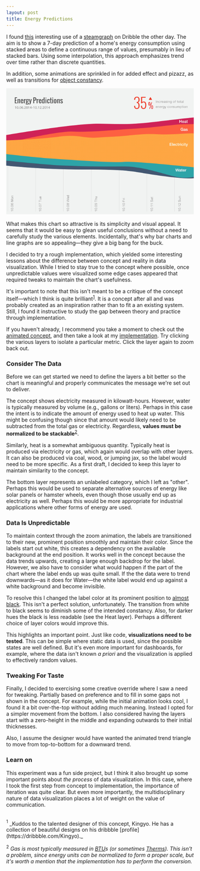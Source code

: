```yaml
---
layout: post
title: Energy Predictions
---
```


I found [this](https://dribbble.com/shots/1800678-Energy-Predictions) interesting use of a [steamgraph](http://leebyron.com/streamgraph/) on Dribble the other day. The aim is to show a 7-day prediction of a home's energy consumption using stacked areas to define a continuous range of values, presumably in lieu of stacked bars. Using some interpolation, this approach emphasizes trend over time rather than discrete quantities.

In addition, some animations are sprinkled in for added effect and pizazz, as well as transitions for [object constancy](http://bost.ocks.org/mike/constancy/).

![Energy Predictions Steamgraph](/images/energy-predictions.png)

What makes this chart so attractive is its simplicity and visual appeal. It seems that it would be easy to glean useful conclusions without a need to carefully study the various elements. Incidentally, that's why bar charts and line graphs are so appealing—they give a big bang for the buck.

I decided to try a rough implementation, which yielded some interesting lessons about the difference between concept and reality in data visualization. While I tried to stay true to the concept where possible, once unpredictable values were visualized some edge cases appeared that required tweaks to maintain the chart's usefulness.

It's important to note that this isn't meant to be a critique of the concept itself—which I think is quite brilliant<sup>[1](#1)</sup>. It is a concept after all and was probably created as an inspiration rather than to fit a an existing system. Still, I found it instructive to study the gap between theory and practice through implementation.

If you haven't already, I recommend you take a moment to check out the [animated concept](https://dribbble.com/shots/1800678-Energy-Predictions), and then take a look at my [implementation](#). Try clicking the various layers to isolate a particular metric. Click the layer again to zoom back out.

### Consider The Data

Before we can get started we need to define the layers a bit better so the chart is meaningful and properly communicates the message we're set out to deliver.

The concept shows electricity measured in kilowatt-hours. However, water is typically measured by volume (e.g., gallons or liters). Perhaps in this case the intent is to indicate the amount of energy used to heat up water. This might be confusing though since that amount would likely need to be subtracted from the total gas or electricity. Regardless, **values must be normalized to be stackable**<sup>[2](#2)</sup>.

Similarly, heat is a somewhat ambiguous quantity. Typically heat is produced via electricity or gas, which again would overlap with other layers. It can also be produced via coal, wood, or jumping jax, so the label would need to be more specific. As a first draft, I decided to keep this layer to maintain similarity to the concept.

The bottom layer represents an unlabeled category, which I left as "other". Perhaps this would be used to separate alternative sources of energy like solar panels or hamster wheels, even though those usually end up as electricity as well. Perhaps this would be more appropriate for industrial applications where other forms of energy are used.

### Data Is Unpredictable

To maintain context through the zoom animation, the labels are transitioned to their new, prominent position smoothly and maintain their color. Since the labels start out white, this creates a dependency on the available background at the end position. It works well in the concept because the data trends upwards, creating a large enough backdrop for the label. However, we also have to consider what would happen if the part of the chart where the label ends up was quite small. If the the data were to trend downwards—as it does for Water—the white label would end up against a white background and become invisible.

To resolve this I changed the label color at its prominent position to [almost black](http://ianstormtaylor.com/design-tip-never-use-black/). This isn't a perfect solution, unfortunately. The transition from white to black seems to diminish some of the intended constancy. Also, for darker hues the black is less readable (see the Heat layer). Perhaps a different choice of layer colors would improve this.

This highlights an important point. Just like code, **visualizations need to be tested**. This can be simple where static data is used, since the possible states are well defined. But it's even more important for dashboards, for example, where the data isn't known *a priori* and the visualization is applied to effectively random values.

### Tweaking For Taste

Finally, I decided to exercising some creative override where I saw a need for tweaking. Partially based on preference and to fill in some gaps not shown in the concept. For example, while the initial animation looks cool, I found it a bit over-the-top without adding much meaning. Instead I opted for a simpler movement from the bottom. I also considered having the layers start with a zero-height in the middle and expanding outwards to their initial thicknesses.

Also, I assume the designer would have wanted the animated trend triangle to move from top-to-bottom for a downward trend.

### Learn on

This experiment was a fun side project, but I think it also brought up some important points about *the process* of data visualization. In this case, where I took the first step from concept to implementation, the importance of iteration was quite clear. But even more importantly, the multidisciplinary nature of data visualization places a lot of weight on the value of communication.

<br />
<a class="footnote" name="1"><sup>1</sup></a> _Kuddos to the talented designer of this concept, Kingyo. He has a collection of beautiful designs on his dribbble [profile](https://dribbble.com/Kingyo)._

<a class="footnote" name="2"><sup>2</sup></a> _Gas is most typically measured in [BTU](https://en.wikipedia.org/wiki/British_thermal_unit)s (or sometimes [Therms](https://en.wikipedia.org/wiki/Therm)). This isn't a problem, since energy units can be normalized to form a proper scale, but it's worth a mention that the implementation has to perform the conversion._
